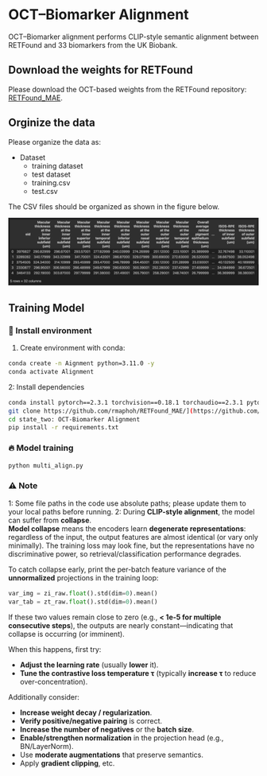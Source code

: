 # OCT–Biomarker Alignment
OCT–Biomarker alignment performs CLIP-style semantic alignment between RETFound and 33 biomarkers from the UK Biobank.

## Download the weights for RETFound
Please download the OCT-based weights from the RETFound repository: [RETFound_MAE](https://github.com/rmaphoh/RETFound_MAE).

## Orginize the data
Please organize the data as:
- Dataset
  - training dataset
  - test dataset
  - training.csv
  - test.csv

The CSV files should be organized as shown in the figure below.

![Dataset layout](./data_architecture.png)

## Training Model
### 🔧 Install environment
1. Create environment with conda:

```bash
conda create -n Aignment python=3.11.0 -y
conda activate Alignment
```
2: Install dependencies
```bash
conda install pytorch==2.3.1 torchvision==0.18.1 torchaudio==2.3.1 pytorch-cuda=12.1 -c pytorch -c nvidia
git clone https://github.com/rmaphoh/RETFound_MAE/](https://github.com/NatsuGao7/GROK-A-Retinal-MLLMs.git
cd state_two: OCT-Biomarker Alignment
pip install -r requirements.txt
```
### 🔥 Model training
```bash
python multi_align.py
```
### ⚠️ Note
1: Some file paths in the code use absolute paths; please update them to your local paths before running.
2: During **CLIP-style alignment**, the model can suffer from **collapse**.  
**Model collapse** means the encoders learn **degenerate representations**: regardless of the input, the output features are almost identical (or vary only minimally). The training loss may look fine, but the representations have no discriminative power, so retrieval/classification performance degrades.

To catch collapse early, print the per-batch feature variance of the **unnormalized** projections in the training loop:

```python
var_img = zi_raw.float().std(dim=0).mean()
var_tab = zt_raw.float().std(dim=0).mean()
```
If these two values remain close to zero (e.g., **< 1e-5 for multiple consecutive steps**), the outputs are nearly constant—indicating that collapse is occurring (or imminent).

When this happens, first try:
- **Adjust the learning rate** (usually **lower** it).
- **Tune the contrastive loss temperature τ** (typically **increase τ** to reduce over-concentration).

Additionally consider:
- **Increase weight decay / regularization**.
- **Verify positive/negative pairing** is correct.
- **Increase the number of negatives** or the **batch size**.
- **Enable/strengthen normalization** in the projection head (e.g., BN/LayerNorm).
- Use **moderate augmentations** that preserve semantics.
- Apply **gradient clipping**, etc.


